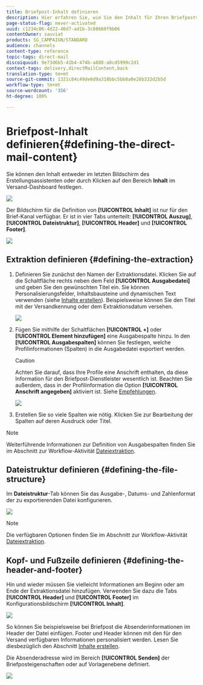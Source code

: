 ```yaml
---
title: Briefpost-Inhalt definieren
description: Hier erfahren Sie, wie Sie den Inhalt für Ihren Briefpostversand definieren.
page-status-flag: never-activated
uuid: c1234c06-4d22-46d7-ad1b-3c88660f9b06
contentOwner: sauviat
products: SG_CAMPAIGN/STANDARD
audience: channels
content-type: reference
topic-tags: direct-mail
discoiquuid: 9e73d6b5-41b4-474b-a880-a0cd5999c2d1
context-tags: delivery,directMailContent,back
translation-type: tm+mt
source-git-commit: 1321c84c49de6d9a318bbc5bb8a0e28b332d2b5d
workflow-type: tm+mt
source-wordcount: '356'
ht-degree: 100%

---
```



# Briefpost-Inhalt definieren{#defining-the-direct-mail-content}

Sie können den Inhalt entweder im letzten Bildschirm des Erstellungsassistenten oder durch Klicken auf den Bereich **Inhalt** im Versand-Dashboard festlegen.

![](assets/direct_mail_6.png)

Der Bildschirm für die Definition von **[!UICONTROL Inhalt]** ist nur für den Brief-Kanal verfügbar. Er ist in vier Tabs unterteilt: **[!UICONTROL Auszug]**, **[!UICONTROL Dateistruktur]**, **[!UICONTROL Header]** und **[!UICONTROL Footer]**.

![](assets/direct_mail_11.png)

## Extraktion definieren {#defining-the-extraction}

1. Definieren Sie zunächst den Namen der Extraktionsdatei. Klicken Sie auf die Schaltfläche rechts neben dem Feld **[!UICONTROL Ausgabedatei]** und geben Sie den gewünschten Titel ein. Sie können Personalisierungsfelder, Inhaltsbausteine und dynamischen Text verwenden (siehe [Inhalte erstellen](../../designing/using/personalization.md#example-email-personalization)). Beispielsweise können Sie den Titel mit der Versandkennung oder dem Extraktionsdatum versehen.

   ![](assets/direct_mail_12.png)

1. Fügen Sie mithilfe der Schaltflächen **[!UICONTROL +]** oder **[!UICONTROL Element hinzufügen]** eine Ausgabespalte hinzu. In den **[!UICONTROL Ausgabespalten]** können Sie festlegen, welche Profilinformationen (Spalten) in die Ausgabedatei exportiert werden.

   >[!CAUTION]
   >
   >Achten Sie darauf, dass Ihre Profile eine Anschrift enthalten, da diese Information für den Briefpost-Dienstleister wesentlich ist. Beachten Sie außerdem, dass in der Profilinformation die Option **[!UICONTROL Anschrift angegeben]** aktiviert ist. Siehe [Empfehlungen](../../channels/using/about-direct-mail.md#recommendations).

   ![](assets/direct_mail_13.png)

1. Erstellen Sie so viele Spalten wie nötig. Klicken Sie zur Bearbeitung der Spalten auf deren Ausdruck oder Titel.

>[!NOTE]
>
>Weiterführende Informationen zur Definition von Ausgabespalten finden Sie im Abschnitt zur Workflow-Aktivität [Dateiextraktion](../../automating/using/extract-file.md).

## Dateistruktur definieren {#defining-the-file-structure}

Im **Dateistruktur**-Tab können Sie das Ausgabe-, Datums- und Zahlenformat der zu exportierenden Datei konfigurieren.

![](assets/direct_mail_14.png)

>[!NOTE]
>
>Die verfügbaren Optionen finden Sie im Abschnitt zur Workflow-Aktivität [Dateiextraktion](../../automating/using/extract-file.md).

## Kopf- und Fußzeile definieren {#defining-the-header-and-footer}

Hin und wieder müssen Sie vielleicht Informationen am Beginn oder am Ende der Extraktionsdatei hinzufügen. Verwenden Sie dazu die Tabs **[!UICONTROL Header]** und **[!UICONTROL Footer]** im Konfigurationsbildschirm **[!UICONTROL Inhalt]**.

![](assets/direct_mail_7.png)

So können Sie beispielsweise bei Briefpost die Absenderinformationen im Header der Datei einfügen. Footer und Header können mit den für den Versand verfügbaren Informationen personalisiert werden. Lesen Sie diesbezüglich den Abschnitt [Inhalte erstellen](../../designing/using/personalization.md#example-email-personalization).

Die Absenderadresse wird im Bereich **[!UICONTROL Senden]** der Briefposteigenschaften oder auf Vorlagenebene definiert.

![](assets/direct_mail_24.png)
